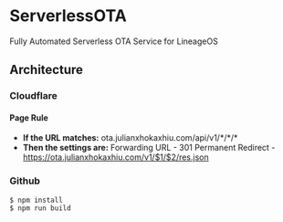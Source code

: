 # ServerlessOTA
Fully Automated Serverless OTA Service for LineageOS

## Architecture

### Cloudflare

#### Page Rule

- **If the URL matches:** ota.julianxhokaxhiu.com/api/v1/\*/\*/\*
- **Then the settings are:** Forwarding URL - 301 Permanent Redirect - https://ota.julianxhokaxhiu.com/v1/$1/$2/res.json

### Github

```shell
$ npm install
$ npm run build
```
